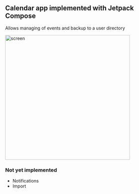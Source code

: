 ## Calendar app implemented with Jetpack Compose

Allows managing of events and backup to a user directory

<img src="https://github.com/jlmcdonnell/Calendar/assets/2794581/b3e498af-fc88-4c6c-b682-568ed7d59116" alt="screen" width="400">

### Not yet implemented

- Notifications
- Import
